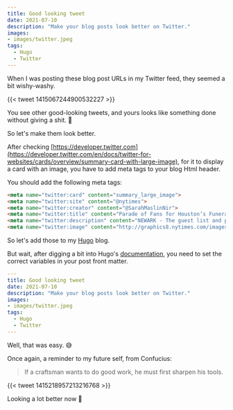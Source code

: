 ```yaml
---
title: Good looking tweet
date: 2021-07-10
description: "Make your blog posts look better on Twitter."
images:
- images/twitter.jpeg
tags:
  - Hugo
  - Twitter
---
```


When I was posting these blog post URLs in my Twitter feed, they seemed a bit wishy-washy.

{{< tweet 1415067244900532227 >}}

You see other good-looking tweets, and yours looks like something done without giving a shit. 💩

So let's make them look better.

After checking [https://developer.twitter.com](https://developer.twitter.com/en/docs/twitter-for-websites/cards/overview/summary-card-with-large-image), for it to display a card with an image, you have to add meta tags to your blog Html header.

You should add the following meta tags:

```html
<meta name="twitter:card" content="summary_large_image">
<meta name="twitter:site" content="@nytimes">
<meta name="twitter:creator" content="@SarahMaslinNir">
<meta name="twitter:title" content="Parade of Fans for Houston’s Funeral">
<meta name="twitter:description" content="NEWARK - The guest list and parade of limousines with celebrities emerging from them seemed more suited to a red carpet event in Hollywood or New York than than a gritty stretch of Sussex Avenue near the former site of the James M. Baxter Terrace public housing project here.">
<meta name="twitter:image" content="http://graphics8.nytimes.com/images/2012/02/19/us/19whitney-span/19whitney-span-articleLarge.jpg">
```

So let's add those to my [Hugo](https://gohugo.io/) blog. 

But wait, after digging a bit into Hugo's [documentation](https://gohugo.io/templates/internal#twitter-cards), you need to set the correct variables in your post front matter.

```yml
---
title: Good looking tweet
date: 2021-07-10
description: "Make your blog posts look better on Twitter."
images:
- images/twitter.jpeg
tags:
  - Hugo
  - Twitter
---
```

Well, that was easy. 😅 

Once again, a reminder to my future self, from Confucius:

> If a craftsman wants to do good work, he must first sharpen his tools.

{{< tweet 1415218957213216768 >}}

Looking a lot better now 🤩
